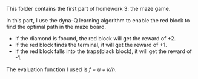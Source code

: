 This folder contains the first part of homework 3: the maze game. 

In this part, I use the dyna-Q learning algorithm to enable the red block to find the optimal path in the maze board. 
- If the diamond is foound, the red block will get the reward of +2.
- If the red block finds the terminal, it will get the reward of +1.
- If the red block falls into the traps(black block), it will get the reward of -1.

The evaluation function I used is *f = u + k/n*.

